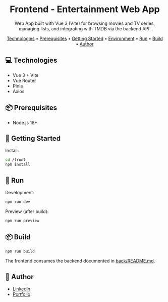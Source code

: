 <h1 align="center" style="font-weight: bold;">Frontend - Entertainment Web App</h1>

<p align="center">
Web App built with Vue 3 (Vite) for browsing movies and TV series, managing lists, and integrating with TMDB via the backend API.
</p>

<p align="center">
  <a href="#technologies">Technologies</a> •
  <a href="#prerequisites">Prerequisites</a> •
  <a href="#getting-started">Getting Started</a> •
  <a href="#environment">Environment</a> •
  <a href="#run">Run</a> •
  <a href="#build">Build</a> •
  <a href="#author">Author</a>
</p>

<h2 id="technologies">💻 Technologies</h2>

- Vue 3 + Vite
- Vue Router
- Pinia
- Axios

<h2 id="prerequisites">📦 Prerequisites</h2>

- Node.js 18+

<h2 id="getting-started">🚀 Getting Started</h2>

Install:

```sh
cd /front
npm install
```

<h2 id="run">🏃 Run</h2>

Development:

```sh
npm run dev
```

Preview (after build):

```sh
npm run preview
```

<h2 id="build">📦 Build</h2>

```sh
npm run build
```

The frontend consumes the backend documented in [back/README.md](../back/README.md).

<h2 id="author">👤 Author</h2>

- [Linkedin](https://www.linkedin.com/in/weslleyvieira-dev/)
- [Portfolio](https://portfolio-weslleyvieira-projects.vercel.app/)
